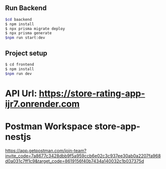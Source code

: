 ## Run Backend

```bash
$cd baackend
$ npm install
$ npx prisma migrate deploy
$ npx prisma generate
$npm run start:dev
```

## Project setup

```bash
$ cd frontend
$ npm install
$npm run dev
```


# API Url: https://store-rating-app-ijr7.onrender.com

# Postman Workspace store-app-nestjs
https://app.getpostman.com/join-team?invite_code=7a8677c3428dbb9f5a959ccb6e02c3c937ee30ab0a2207fa968d0a031c7ff1c9&target_code=8619156f40b7434a140032c1b037375d

